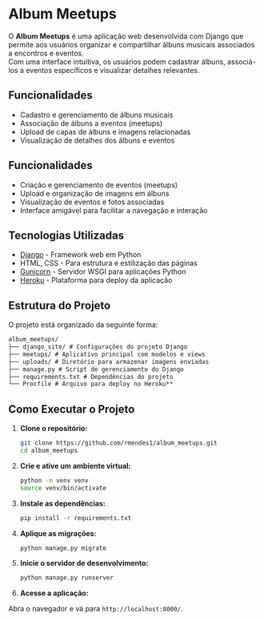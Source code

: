 # Album Meetups

O **Album Meetups** é uma aplicação web desenvolvida com Django que permite aos usuários organizar e compartilhar álbuns musicais associados a encontros e eventos.  
Com uma interface intuitiva, os usuários podem cadastrar álbuns, associá-los a eventos específicos e visualizar detalhes relevantes.

## Funcionalidades

- Cadastro e gerenciamento de álbuns musicais
- Associação de álbuns a eventos (meetups)
- Upload de capas de álbuns e imagens relacionadas
- Visualização de detalhes dos álbuns e eventos

## Funcionalidades

- Criação e gerenciamento de eventos (meetups)
- Upload e organização de imagens em álbuns
- Visualização de eventos e fotos associadas
- Interface amigável para facilitar a navegação e interação

## Tecnologias Utilizadas

- [Django](https://www.djangoproject.com/) - Framework web em Python
- HTML, CSS - Para estrutura e estilização das páginas
- [Gunicorn](https://gunicorn.org/) - Servidor WSGI para aplicações Python
- [Heroku](https://www.heroku.com/) - Plataforma para deploy da aplicação

## Estrutura do Projeto

O projeto está organizado da seguinte forma:

```md
album_meetups/
├── django_site/ # Configurações do projeto Django
├── meetups/ # Aplicativo principal com modelos e views
├── uploads/ # Diretório para armazenar imagens enviadas
├── manage.py # Script de gerenciamento do Django
├── requirements.txt # Dependências do projeto
└── Procfile # Arquivo para deploy no Heroku**
```

## Como Executar o Projeto

1. **Clone o repositório:**

   ```bash
   git clone https://github.com/rmendes1/album_meetups.git
   cd album_meetups
   ```

2. **Crie e ative um ambiente virtual:**

    ```bash
    python -m venv venv
    source venv/bin/activate  
    ```

3. **Instale as dependências:**
 
    ```bash
    pip install -r requirements.txt
    ```

5. **Aplique as migrações:**

    ```bash
    python manage.py migrate
    ```

5. **Inicie o servidor de desenvolvimento:**

    ```bash
    python manage.py runserver
    ```

6. **Acesse a aplicação:**

Abra o navegador e vá para `http://localhost:8000/`.
